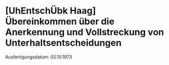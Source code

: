 # [UhEntschÜbk Haag] Übereinkommen über die Anerkennung und Vollstreckung von Unterhaltsentscheidungen

Ausfertigungsdatum: 02.10.1973

 